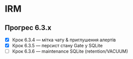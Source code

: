# IRM


## Прогрес 6.3.x
- [x] Крок 6.3.4 — мітка чату & приглушення алертів
- [x] Крок 6.3.5 — персист стану Gate у SQLite
- [ ] Крок 6.3.6 — maintenance SQLite (retention/VACUUM)
